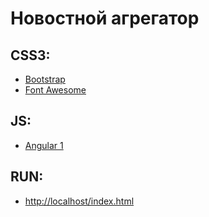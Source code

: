 Новостной агрегатор
===================

CSS3:
----------------
* [Bootstrap](http://getbootstrap.com/)
* [Font Awesome](https://github.com/component/component)

JS:
----------------
* [Angular 1](https://angularjs.org/)

RUN:
----------------
* [http://localhost/index.html](http://localhost/index.html)